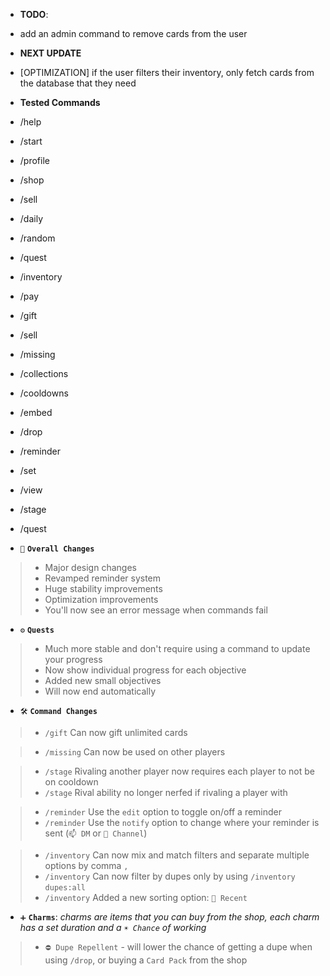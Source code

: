 - **TODO**:
 - add an admin command to remove cards from the user

- **NEXT UPDATE**
 - [OPTIMIZATION] if the user filters their inventory, only fetch cards from the database that they need

- **Tested Commands**
 - /help
 - /start
 - /profile
 - /shop
 - /sell
 - /daily
 - /random
 - /quest
 - /inventory
 - /pay
 - /gift
 - /sell
 - /missing
 - /collections
 - /cooldowns
 - /embed
 - /drop
 - /reminder
 - /set
 - /view
 - /stage
 - /quest

<!-- Changelog -->
- `📰` **`Overall Changes`**
> - Major design changes
> - Revamped reminder system
> - Huge stability improvements
> - Optimization improvements
> - You'll now see an error message when commands fail

- `⚙️` **`Quests`**
> - Much more stable and don't require using a command to update your progress
> - Now show individual progress for each objective
> - Added new small objectives
> - Will now end automatically

- `🛠️` **`Command Changes`**
> - `/gift` Can now gift unlimited cards

> - `/missing` Can now be used on other players

> - `/stage` Rivaling another player now requires each player to not be on cooldown
> - `/stage` Rival ability no longer nerfed if rivaling a player with

> - `/reminder` Use the `edit` option to toggle on/off a reminder
> - `/reminder` Use the `notify` option to change where your reminder is sent (`📫 DM` or `💬 Channel`)

> - `/inventory` Can now mix and match filters and separate multiple options by comma `,`
> - `/inventory` Can now filter by dupes only by using `/inventory` `dupes:all`
> - `/inventory` Added a new sorting option: `📅 Recent`

- `➕` **`Charms`**: *charms are items that you can buy from the shop, each charm has a set duration and a `☀️ Chance` of working*
> - `⛔ Dupe Repellent` - will lower the chance of getting a dupe when using `/drop`, or buying a `Card Pack` from the shop